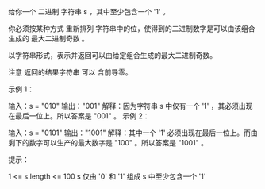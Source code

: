 给你一个 二进制 字符串 s ，其中至少包含一个 '1' 。

你必须按某种方式 重新排列 字符串中的位，使得到的二进制数字是可以由该组合生成的 最大二进制奇数 。

以字符串形式，表示并返回可以由给定组合生成的最大二进制奇数。

注意 返回的结果字符串 可以 含前导零。

示例 1：

输入：s = "010"
输出："001"
解释：因为字符串 s 中仅有一个 '1' ，其必须出现在最后一位上。所以答案是 "001" 。
示例 2：

输入：s = "0101"
输出："1001"
解释：其中一个 '1' 必须出现在最后一位上。而由剩下的数字可以生产的最大数字是 "100" 。所以答案是 "1001" 。

提示：

1 <= s.length <= 100
s 仅由 '0' 和 '1' 组成
s 中至少包含一个 '1'
